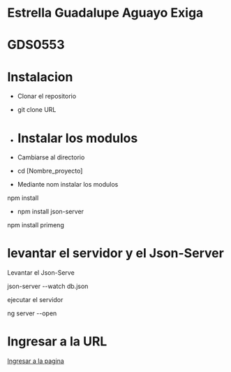 # Estrella Guadalupe Aguayo Exiga
# GDS0553

# Instalacion
- Clonar el repositorio
- 
  git clone URL
  
- # Instalar los modulos
- Cambiarse al directorio
- cd [Nombre_proyecto]
- Mediante nom instalar los modulos
 
 npm install


- npm install json-server


npm install primeng 


# levantar el servidor y el  Json-Server
Levantar el Json-Serve

json-server --watch db.json


ejecutar el servidor

ng server --open




# Ingresar a la URL

<a href="https://localhost:4200/" title="Optional title">Ingresar a la pagina</a>
